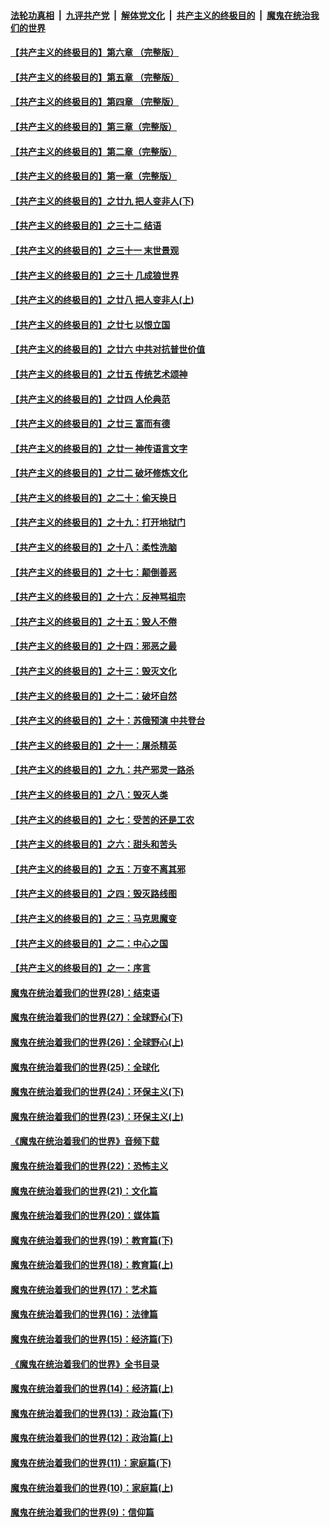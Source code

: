 ####  [法轮功真相](../../../../basic/blob/master/README.md?t=05041601) &nbsp;|&nbsp; [九评共产党](../../../../9ping.md/blob/master/README.md?t=05041601) &nbsp;|&nbsp; [解体党文化](../../../../jtdwh.md/blob/master/README.md?t=05041601)  &nbsp;|&nbsp; [共产主义的终极目的](../../../../gczydzjmd.md/blob/master/README.md?t=05041601) &nbsp;|&nbsp; [魔鬼在统治我们的世界](../../../../mgztzwmdsj.md/blob/master/README.md?t=05041601) 

#### [【共产主义的终极目的】第六章 （完整版）](../pages/nsc422/n11428913.md?t=05041601) 

#### [【共产主义的终极目的】第五章 （完整版）](../pages/nsc422/n11428912.md?t=05041601) 

#### [【共产主义的终极目的】第四章 （完整版）](../pages/nsc422/n11428907.md?t=05041601) 

#### [【共产主义的终极目的】第三章（完整版）](../pages/nsc422/n11428848.md?t=05041601) 

#### [【共产主义的终极目的】第二章（完整版）](../pages/nsc422/n11428831.md?t=05041601) 

#### [【共产主义的终极目的】第一章（完整版）](../pages/nsc422/n11417651.md?t=05041601) 

#### [【共产主义的终极目的】之廿九 把人变非人(下)](../pages/nsc422/n11344140.md?t=05041601) 

#### [【共产主义的终极目的】之三十二 结语](../pages/nsc422/n11360535.md?t=05041601) 

#### [【共产主义的终极目的】之三十一 末世景观](../pages/nsc422/n11351129.md?t=05041601) 

#### [【共产主义的终极目的】之三十 几成狼世界](../pages/nsc422/n11348280.md?t=05041601) 

#### [【共产主义的终极目的】之廿八 把人变非人(上)](../pages/nsc422/n11340492.md?t=05041601) 

#### [【共产主义的终极目的】之廿七 以恨立国](../pages/nsc422/n11336944.md?t=05041601) 

#### [【共产主义的终极目的】之廿六 中共对抗普世价值](../pages/nsc422/n11324785.md?t=05041601) 

#### [【共产主义的终极目的】之廿五 传统艺术颂神](../pages/nsc422/n11296396.md?t=05041601) 

#### [【共产主义的终极目的】之廿四 人伦典范](../pages/nsc422/n11296397.md?t=05041601) 

#### [【共产主义的终极目的】之廿三 富而有德](../pages/nsc422/n11283598.md?t=05041601) 

#### [【共产主义的终极目的】之廿一 神传语言文字](../pages/nsc422/n11263265.md?t=05041601) 

#### [【共产主义的终极目的】之廿二 破坏修炼文化](../pages/nsc422/n11245728.md?t=05041601) 

#### [【共产主义的终极目的】之二十：偷天换日](../pages/nsc422/n11238846.md?t=05041601) 

#### [【共产主义的终极目的】之十九：打开地狱门](../pages/nsc422/n11206376.md?t=05041601) 

#### [【共产主义的终极目的】之十八：柔性洗脑](../pages/nsc422/n11199994.md?t=05041601) 

#### [【共产主义的终极目的】之十七：颠倒善恶](../pages/nsc422/n11179782.md?t=05041601) 

#### [【共产主义的终极目的】之十六：反神骂祖宗](../pages/nsc422/n11166798.md?t=05041601) 

#### [【共产主义的终极目的】之十五：毁人不倦](../pages/nsc422/n11166792.md?t=05041601) 

#### [【共产主义的终极目的】之十四：邪恶之最](../pages/nsc422/n11150249.md?t=05041601) 

#### [【共产主义的终极目的】之十三：毁灭文化](../pages/nsc422/n11135227.md?t=05041601) 

#### [【共产主义的终极目的】之十二：破坏自然](../pages/nsc422/n11135214.md?t=05041601) 

#### [【共产主义的终极目的】之十：苏俄预演 中共登台](../pages/nsc422/n11118424.md?t=05041601) 

#### [【共产主义的终极目的】之十一：屠杀精英](../pages/nsc422/n11118442.md?t=05041601) 

#### [【共产主义的终极目的】之九：共产邪灵一路杀](../pages/nsc422/n11114139.md?t=05041601) 

#### [【共产主义的终极目的】之八：毁灭人类](../pages/nsc422/n11108503.md?t=05041601) 

#### [【共产主义的终极目的】之七：受苦的还是工农](../pages/nsc422/n11101809.md?t=05041601) 

#### [【共产主义的终极目的】之六：甜头和苦头](../pages/nsc422/n11096971.md?t=05041601) 

#### [【共产主义的终极目的】之五：万变不离其邪](../pages/nsc422/n11091285.md?t=05041601) 

#### [【共产主义的终极目的】之四：毁灭路线图](../pages/nsc422/n11086284.md?t=05041601) 

#### [【共产主义的终极目的】之三：马克思魔变](../pages/nsc422/n11061941.md?t=05041601) 

#### [【共产主义的终极目的】之二：中心之国](../pages/nsc422/n11047728.md?t=05041601) 

#### [【共产主义的终极目的】之一：序言](../pages/nsc422/n11086077.md?t=05041601) 

#### [魔鬼在统治着我们的世界(28)：结束语](../pages/nsc422/n10936246.md?t=05041601) 

#### [魔鬼在统治着我们的世界(27)：全球野心(下)](../pages/nsc422/n10928319.md?t=05041601) 

#### [魔鬼在统治着我们的世界(26)：全球野心(上)](../pages/nsc422/n10900318.md?t=05041601) 

#### [魔鬼在统治着我们的世界(25)：全球化](../pages/nsc422/n10788205.md?t=05041601) 

#### [魔鬼在统治着我们的世界(24)：环保主义(下)](../pages/nsc422/n10695307.md?t=05041601) 

#### [魔鬼在统治着我们的世界(23)：环保主义(上)](../pages/nsc422/n10688613.md?t=05041601) 

#### [《魔鬼在统治着我们的世界》音频下载](../pages/nsc422/n10635553.md?t=05041601) 

#### [魔鬼在统治着我们的世界(22)：恐怖主义](../pages/nsc422/n10614727.md?t=05041601) 

#### [魔鬼在统治着我们的世界(21)：文化篇](../pages/nsc422/n10597706.md?t=05041601) 

#### [魔鬼在统治着我们的世界(20)：媒体篇](../pages/nsc422/n10586579.md?t=05041601) 

#### [魔鬼在统治着我们的世界(19)：教育篇(下)](../pages/nsc422/n10564808.md?t=05041601) 

#### [魔鬼在统治着我们的世界(18)：教育篇(上)](../pages/nsc422/n10526970.md?t=05041601) 

#### [魔鬼在统治着我们的世界(17)：艺术篇](../pages/nsc422/n10499093.md?t=05041601) 

#### [魔鬼在统治着我们的世界(16)：法律篇](../pages/nsc422/n10485969.md?t=05041601) 

#### [魔鬼在统治着我们的世界(15)：经济篇(下)](../pages/nsc422/n10469975.md?t=05041601) 

#### [《魔鬼在统治着我们的世界》全书目录](../pages/nsc422/n10464261.md?t=05041601) 

#### [魔鬼在统治着我们的世界(14)：经济篇(上)](../pages/nsc422/n10457370.md?t=05041601) 

#### [魔鬼在统治着我们的世界(13)：政治篇(下)](../pages/nsc422/n10448270.md?t=05041601) 

#### [魔鬼在统治着我们的世界(12)：政治篇(上)](../pages/nsc422/n10444576.md?t=05041601) 

#### [魔鬼在统治着我们的世界(11)：家庭篇(下)](../pages/nsc422/n10440961.md?t=05041601) 

#### [魔鬼在统治着我们的世界(10)：家庭篇(上)](../pages/nsc422/n10435448.md?t=05041601) 

#### [魔鬼在统治着我们的世界(9)：信仰篇](../pages/nsc422/n10432159.md?t=05041601) 

